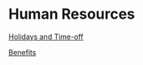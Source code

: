 <!-- TITLE: People Ops -->
<!-- SUBTITLE: Benefits, policies, and bears. Oh my! -->

# Human Resources
[Holidays and Time-off](/peopleops/timeoff)


[Benefits](/peopleops/benefits)
